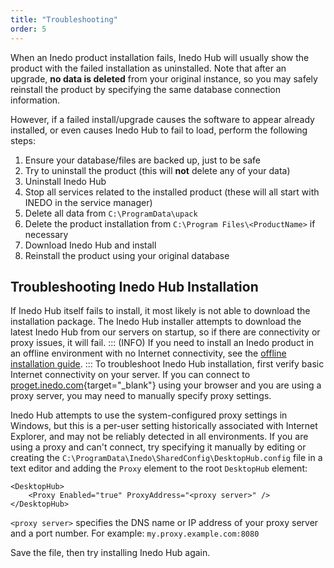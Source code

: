 ```yaml
---
title: "Troubleshooting"
order: 5
---
```


When an Inedo product installation fails, Inedo Hub will usually show the product with the failed installation as uninstalled. Note that after an upgrade, **no data is deleted** from your original instance, so you may safely reinstall the product by specifying the same database connection information.

However, if a failed install/upgrade causes the software to appear already installed, or even causes Inedo Hub to fail to load, perform the following steps:

1. Ensure your database/files are backed up, just to be safe
2. Try to uninstall the product (this will **not** delete any of your data)
3. Uninstall Inedo Hub
4. Stop all services related to the installed product (these will all start with INEDO in the service manager)
5. Delete all data from `C:\ProgramData\upack`
6. Delete the product installation from `C:\Program Files\<ProductName>` if necessary
7. Download Inedo Hub and install
8. Reinstall the product using your original database


## Troubleshooting Inedo Hub Installation
If Inedo Hub itself fails to install, it most likely is not able to download the installation package. The Inedo Hub installer attempts to download the latest Inedo Hub from our servers on startup, so if there are connectivity or proxy issues, it will fail.
::: (INFO) 
If you need to install an Inedo product in an offline environment with no Internet connectivity, see the [offline installation guide](/docs/installation/windows/desktophub-overview/desktophub-offline).
:::
To troubleshoot Inedo Hub installation, first verify basic Internet connectivity on your server. If you can connect to [proget.inedo.com](https://proget.inedo.com){target="_blank"} using your browser and you are using a proxy server, you may need to manually specify proxy settings.

Inedo Hub attempts to use the system-configured proxy settings in Windows, but this is a per-user setting historically associated with Internet Explorer, and may not be reliably detected in all environments. If you are using a proxy and can't connect, try specifying it manually by editing or creating the `C:\ProgramData\Inedo\SharedConfig\DesktopHub.config` file in a text editor and adding the `Proxy` element to the root `DesktopHub` element:
```
<DesktopHub>
    <Proxy Enabled="true" ProxyAddress="<proxy server>" />
</DesktopHub>
```

`<proxy server>` specifies the DNS name or IP address of your proxy server and a port number. For example: `my.proxy.example.com:8080`

Save the file, then try installing Inedo Hub again.